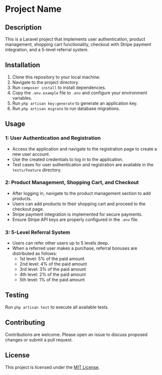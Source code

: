 # Project Name

## Description

This is a Laravel project that implements user authentication, product management, shopping cart functionality, checkout with Stripe payment integration, and a 5-level referral system.

## Installation

1. Clone this repository to your local machine.
2. Navigate to the project directory.
3. Run `composer install` to install dependencies.
4. Copy the `.env.example` file to `.env` and configure your environment variables.
5. Run `php artisan key:generate` to generate an application key.
6. Run `php artisan migrate` to run database migrations. 

## Usage

### 1: User Authentication and Registration

- Access the application and navigate to the registration page to create a new user account.
- Use the created credentials to log in to the application.
- Test cases for user authentication and registration are available in the `tests/Feature` directory.

### 2: Product Management, Shopping Cart, and Checkout

- After logging in, navigate to the product management section to add products.
- Users can add products to their shopping cart and proceed to the checkout page.
- Stripe payment integration is implemented for secure payments.
- Ensure Stripe API keys are properly configured in the `.env` file.

### 3: 5-Level Referral System

- Users can refer other users up to 5 levels deep.
- When a referred user makes a purchase, referral bonuses are distributed as follows:
  - 1st level: 5% of the paid amount
  - 2nd level: 4% of the paid amount
  - 3rd level: 3% of the paid amount
  - 4th level: 2% of the paid amount
  - 5th level: 1% of the paid amount

## Testing

Run `php artisan test` to execute all available tests.

## Contributing

Contributions are welcome. Please open an issue to discuss proposed changes or submit a pull request.

## License

This project is licensed under the [MIT License](LICENSE).
